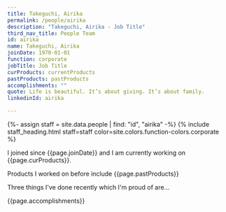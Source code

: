 ```yaml
---
title: Takeguchi, Airika
permalink: /people/airika
description: "Takeguchi, Airika - Job Title"
third_nav_title: People Team
id: airika
name: Takeguchi, Airika
joinDate: 1970-01-01
function: corporate
jobTitle: Job Title
curProducts: currentProducts
pastProducts: pastProducts
accomplishments: ""
quote: Life is beautiful. It’s about giving. It’s about family.
linkedinId: airika

---
```


{%- assign staff = site.data.people | find: "id", "airika" -%}
{% include staff_heading.html staff=staff color=site.colors.function-colors.corporate %}

<p>I joined since {{page.joinDate}} and I am currently working on {{page.curProducts}}.</p>

<p>Products I worked on before include {{page.pastProducts}}</p>

<p>Three things I've done recently which I'm proud of are...</p>
{{page.accomplishments}}
